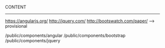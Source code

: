 CONTENT
______________________________________

https://angularjs.org/
http://jquery.com/
http://bootswatch.com/paper/ --> provisional

/public/components/angular
/public/components/bootstrap
/public/components/jquery